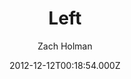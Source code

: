 ---
layout: JamstackTheme
title: Left
github: https://github.com/holman/left
demo: https://zachholman.com/left/
author: Zach Holman
ssg: Jekyll
date: 2012-12-12T00:18:54.000Z
description: Left is a clean, whitespace-happy layout for Jekyll.
stale: true
---